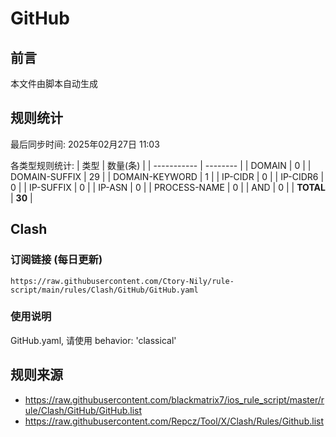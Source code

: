# GitHub

## 前言
本文件由脚本自动生成

## 规则统计
最后同步时间: 2025年02月27日 11:03

各类型规则统计:
| 类型        | 数量(条) |
| ----------- | -------- |
| DOMAIN       | 0        | 
| DOMAIN-SUFFIX | 29       | 
| DOMAIN-KEYWORD | 1        | 
| IP-CIDR      | 0        | 
| IP-CIDR6     | 0        | 
| IP-SUFFIX    | 0        | 
| IP-ASN       | 0        | 
| PROCESS-NAME | 0        | 
| AND          | 0        | 
| **TOTAL** | **30** | 
## Clash

### 订阅链接 (每日更新)
```
https://raw.githubusercontent.com/Ctory-Nily/rule-script/main/rules/Clash/GitHub/GitHub.yaml
```

### 使用说明
GitHub.yaml, 请使用 behavior: 'classical'

## 规则来源
- https://raw.githubusercontent.com/blackmatrix7/ios_rule_script/master/rule/Clash/GitHub/GitHub.list 
- https://raw.githubusercontent.com/Repcz/Tool/X/Clash/Rules/Github.list 
